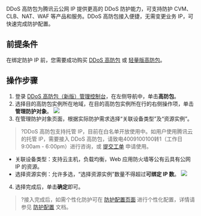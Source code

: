 DDoS 高防包为腾讯云公网 IP 提供更高的 DDoS 防护能力，可支持防护 CVM、CLB、NAT、WAF 等产品和服务。DDoS 高防包接入便捷，无需变更业务 IP，可快速完成防护配置。

## 前提条件
在绑定防护 IP 前，您需要成功购买 [DDoS 高防包](https://cloud.tencent.com/document/product/1021/43893#.E9.AB.98.E9.98.B2.E5.8C.85) 或 [轻量版高防包](https://cloud.tencent.com/document/product/1021/43893#.E8.BD.BB.E9.87.8F.E7.89.88.E9.AB.98.E9.98.B2.E5.8C.85.3Ca-id.3D.22lighthouse.22.3E.3C.2Fa.3E)。

## 操作步骤
1. 登录 [DDoS 高防包（新版）管理控制台](https://console.cloud.tencent.com/ddos/antiddos-native/package)，在左侧导航中，单击**高防包**。
2. 选择目的高防包实例所在地域，在目的高防包实例所在行的右侧操作项，单击**管理防护对象**。
![](https://qcloudimg.tencent-cloud.cn/raw/107f25378feaa701e3398c1f39334ff6.png)
3. 在管理防护对象页面，根据实际防护需求选择“关联设备类型”及“资源实例”。
>?DDoS 高防包支持托管 IP，目前在白名单开放使用中。如用户使用腾讯云的托管 IP，需要接入 DDoS 高防包，请致电4009100100转1（工作日9:00am - 6:00pm）进行咨询，或 [提交工单](https://console.cloud.tencent.com/workorder/category?level1_id=141&level2_id=630&source=0&data_title=DDOS%E9%98%B2%E6%8A%A4(%E5%A4%A7%E7%A6%B9)&level3_id=861&radio_title=%E5%8A%9F%E8%83%BD%E5%92%A8%E8%AF%A2&queue=15&scene_code=20597&step=2) 申请使用。
>
  - 关联设备类型：支持云主机，负载均衡，Web 应用防火墙等公有云具有公网 IP 的资源。
  - 选择资源实例：允许多选，“选择资源实例”数量不得超过**可绑定 IP 数**。
![](https://qcloudimg.tencent-cloud.cn/raw/d1d83b75e77d12bb039761ad7f03fe38.png)
4. 选择完成后，单击**确定**即可。
>?接入完成后，如需个性化防护可在 [防护配置页面](https://console.cloud.tencent.com/ddos/antiddos-native/config/port) 进行个性化配置，详情请参见 [防护配置](https://cloud.tencent.com/document/product/1021/43918) 文档。

